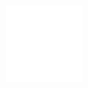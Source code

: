 <p align="center">
  <a href="https://www.lambda.lv/"><img width=175 height=175 src="https://raw.githubusercontent.com/LV/emacs/refs/heads/master/assets/img/logo.png"></a>
</p>
